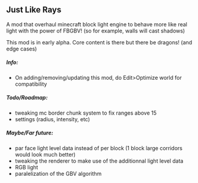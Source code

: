 ## Just Like Rays

A mod that overhaul minecraft block light engine to behave more like real light with the power of FBGBV! (so for example, walls will cast shadows)

This mod is in early alpha. Core content is there but there be dragons! (and edge cases)


##### Info:

- On adding/removing/updating this mod, do Edit>Optimize world for compatibility

##### Todo/Roadmap:

- tweaking mc border chunk system to fix ranges above 15
- settings (radius, intensity, etc)

##### Maybe/Far future:

- par face light level data instead of per block (1 block large corridors would look much better)
- tweaking the renderer to make use of the additionnal light level data
- RGB light
- paralelization of the GBV algorithm
